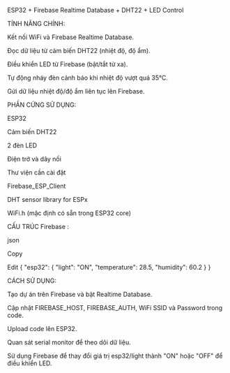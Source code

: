 ESP32 + Firebase Realtime Database + DHT22 + LED Control

TÍNH NĂNG CHÍNH:

Kết nối WiFi và Firebase Realtime Database.

Đọc dữ liệu từ cảm biến DHT22 (nhiệt độ, độ ẩm).

Điều khiển LED từ Firebase (bật/tắt từ xa).

Tự động nháy đèn cảnh báo khi nhiệt độ vượt quá 35°C.

Gửi dữ liệu nhiệt độ/độ ẩm liên tục lên Firebase.

PHẦN CỨNG SỬ DỤNG:

ESP32

Cảm biến DHT22

2 đèn LED

Điện trở và dây nối

Thư viện cần cài đặt

Firebase_ESP_Client

DHT sensor library for ESPx

WiFi.h (mặc định có sẵn trong ESP32 core)

CẤU TRÚC Firebase :

json

Copy

Edit
{
  "esp32": {
    "light": "ON",
    "temperature": 28.5,
    "humidity": 60.2
  }
}

CÁCH SỬ DỤNG:

Tạo dự án trên Firebase và bật Realtime Database.

Cập nhật FIREBASE_HOST, FIREBASE_AUTH, WiFi SSID và Password trong code.

Upload code lên ESP32.

Quan sát serial monitor để theo dõi dữ liệu.

Sử dụng Firebase để thay đổi giá trị esp32/light thành "ON" hoặc "OFF" để điều khiển LED.
